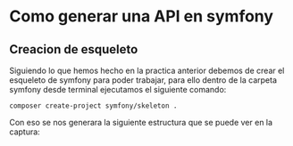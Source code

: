 # Como generar una API en symfony

## Creacion de esqueleto
Siguiendo lo que hemos hecho en la practica anterior debemos de crear el esqueleto de symfony para poder trabajar, para ello dentro de la carpeta symfony desde terminal ejecutamos el siguiente comando:
```
composer create-project symfony/skeleton .
```
Con eso se nos generara la siguiente estructura que se puede ver en la captura:

